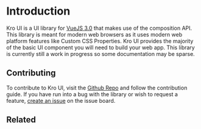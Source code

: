 # Introduction
Kro UI is a UI library for [VueJS 3.0](https://github.com/vuejs/vue-next) that makes use of the composition API. This library
is meant for modern web browsers as it uses modern web platform features like Custom CSS Properties. Kro UI provides the majority
of the basic UI component you will need to build your web app. This library is currently still a work in progress so some documentation
may be sparse.

## Contributing
To contribute to Kro UI, visit the [Github Repo](https://github.com/black-kro/kro-ui) and follow the contribution guide. If you have 
run into a bug with the library or wish to request a feature, [create an issue](https://github.com/Black-Kro/kro-ui/issues/new) on the
issue board. 

## Related
<press-article-link title="Installation" to="/installation" subtitle="Getting Started with Kro UI"></press-article-link>